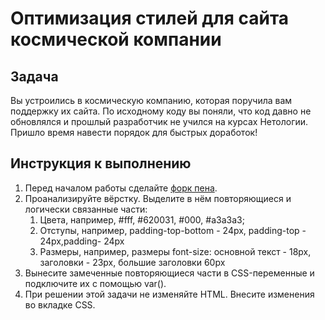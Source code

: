 # Оптимизация стилей для сайта космической компании

## Задача

Вы устроились в космическую компанию, которая поручила вам поддержку их сайта. По исходному коду вы поняли, что код давно не обновлялся и прошлый разработчик не учился на курсах Нетологии. Пришло время навести порядок для быстрых доработок!

## Инструкция к выполнению

1. Перед началом работы сделайте [форк пена](https://codepen.io/vanillawulf/pen/OJaJJbj).
2. Проанализируйте вёрстку. Выделите в нём повторяющиеся и логически связанные части:
   1. Цвета, например, #fff, #620031, #000, #a3a3a3;
   2. Отступы, например, padding-top-bottom - 24px, padding-top - 24px,padding- 24px
   3. Размеры, например, размеры font-size: основной текст - 18px, заголовки - 23px, большие заголовки 60px
3. Вынесите замеченные повторяющиеся части в CSS-переменные и подключите их с помощью var().
4. При решении этой задачи не изменяйте HTML. Внесите изменения во вкладке CSS.
